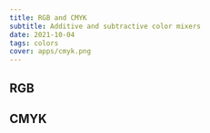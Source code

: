 ```yaml
---
title: RGB and CMYK
subtitle: Additive and subtractive color mixers
date: 2021-10-04
tags: colors
cover: apps/cmyk.png
---
```


## RGB

<color-mix-rgb />

## CMYK

<color-mix-cmyk />